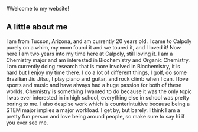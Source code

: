 #Welcome to my website!
## A little about me
I am from Tucson, Arizona, and am currently 20 years old.  I came to Calpoly purely on a whim, my mom found it and we toured it, and I loved it! Now here I am two years into my time here at Calpoly, still loving it.  I am a Chemistry major and am interested in Biochemistry and Organic Chemistry.  I am currently doing research that is more involved in Biochemistry, it is hard but I enjoy my time there.  I do a lot of different things, I golf, do some Brazilian Jiu Jitsu, I play piano and guitar, and rock climb when I can.  I love sports and music and have always had a huge passion for both of these worlds.  Chemistry is something I wanted to do because it was the only topic I was ever interested in in high school, everything else in school was pretty boring to me.  I also despise work which is counterintuitive because being a STEM major implies a major workload.  I get by, but barely.  I think I am a pretty fun person and love being around people, so make sure to say hi if you ever see me.  
